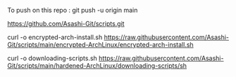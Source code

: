 To push on this repo : git push -u origin main

https://github.com/Asashi-Git/scripts.git

curl -o encrypted-arch-install.sh https://raw.githubusercontent.com/Asashi-Git/scripts/main/encrypted-ArchLinux/encrypted-arch-install.sh

curl -o downloading-scripts.sh https://raw.githubusercontent.com/Asashi-Git/scripts/main/hardened-ArchLinux/downloading-scripts/sh
